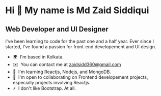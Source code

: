 Hi 👋 My name is Md Zaid Siddiqui
=================================

Web Developer and UI Designer
-----------------------------

I've been learning to code for the past one and a half year. Ever since I started, I've found a passion for front-end developement and UI design.

*   🌍  I'm based in Kolkata.
*   ✉️  You can contact me at [zaidsidd360@gmail.com](mailto:zaidsidd360@gmail.com)
*   🧠  I'm learning Reactjs, Nodejs, and MongoDB.
*   🤝  I'm open to collaborating on Frontend developement projects, especially projects involving Reactjs.
*   ⚡  I don't like Bootstrap. At all.
                    


<!---
zaidsidd360/zaidsidd360 is a ✨ special ✨ repository because its `README.md` (this file) appears on your GitHub profile.
You can click the Preview link to take a look at your changes.
--->
